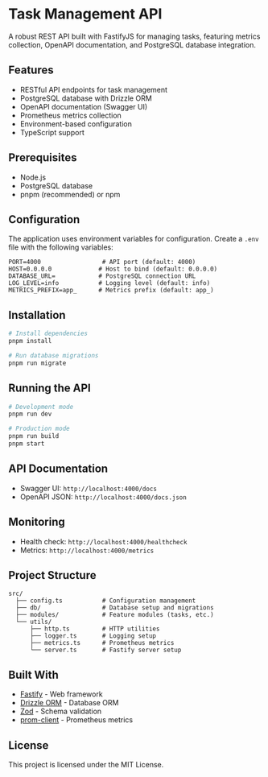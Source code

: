 # Task Management API

A robust REST API built with FastifyJS for managing tasks, featuring metrics collection, OpenAPI documentation, and PostgreSQL database integration.

## Features

- RESTful API endpoints for task management
- PostgreSQL database with Drizzle ORM
- OpenAPI documentation (Swagger UI)
- Prometheus metrics collection
- Environment-based configuration
- TypeScript support

## Prerequisites

- Node.js
- PostgreSQL database
- pnpm (recommended) or npm

## Configuration

The application uses environment variables for configuration. Create a `.env` file with the following variables:

```env
PORT=4000                 # API port (default: 4000)
HOST=0.0.0.0             # Host to bind (default: 0.0.0.0)
DATABASE_URL=            # PostgreSQL connection URL
LOG_LEVEL=info           # Logging level (default: info)
METRICS_PREFIX=app_      # Metrics prefix (default: app_)
```

## Installation

```sh
# Install dependencies
pnpm install

# Run database migrations
pnpm run migrate
```

## Running the API

```sh
# Development mode
pnpm run dev

# Production mode
pnpm run build
pnpm start
```

## API Documentation

- Swagger UI: `http://localhost:4000/docs`
- OpenAPI JSON: `http://localhost:4000/docs.json`

## Monitoring

- Health check: `http://localhost:4000/healthcheck`
- Metrics: `http://localhost:4000/metrics`

## Project Structure

```
src/
  ├── config.ts           # Configuration management
  ├── db/                 # Database setup and migrations
  ├── modules/            # Feature modules (tasks, etc.)
  └── utils/
      ├── http.ts         # HTTP utilities
      ├── logger.ts       # Logging setup
      ├── metrics.ts      # Prometheus metrics
      └── server.ts       # Fastify server setup
```

## Built With

- [Fastify](https://fastify.dev/) - Web framework
- [Drizzle ORM](https://orm.drizzle.team/) - Database ORM
- [Zod](https://zod.dev/) - Schema validation
- [prom-client](https://www.npmjs.com/package/prom-client) - Prometheus metrics

## License

This project is licensed under the MIT License.
